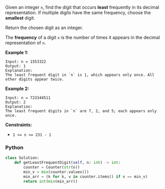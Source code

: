 Given an integer `n`, find the digit that occurs **least** frequently in its decimal representation. If multiple digits have the same frequency, choose the **smallest** digit.

Return the chosen digit as an integer.

The **frequency** of a digit `x` is the number of times it appears in the decimal representation of `n`.

**Example 1:**
```
Input: n = 1553322
Output: 1
Explanation:
The least frequent digit in `n` is 1, which appears only once. All other digits appear twice.
```

**Example 2:**
```
Input: n = 723344511
Output: 2
Explanation:
The least frequent digits in `n` are 7, 2, and 5; each appears only once.
```

**Constraints:**

-   `1 <= n <= 231 - 1`


### Python
```py
class Solution:
    def getLeastFrequentDigit(self, n: int) -> int:
        counter = Counter(str(n))
        min_v = min(counter.values())
        min_arr = (k for k, v in counter.items() if v == min_v)
        return int(min(min_arr))
```